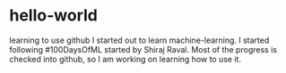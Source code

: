 # hello-world
learning to use github
I started out to learn machine-learning. I started following #100DaysOfML started by Shiraj Raval. Most of the progress is checked into github, so I am working on learning how to use it.
